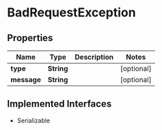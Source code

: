 

# BadRequestException


## Properties

| Name | Type | Description | Notes |
|------------ | ------------- | ------------- | -------------|
|**type** | **String** |  |  [optional] |
|**message** | **String** |  |  [optional] |


## Implemented Interfaces

* Serializable


